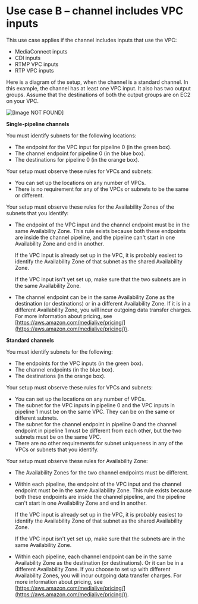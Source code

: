 # Use case B – channel includes VPC inputs<a name="vpc-out-caseB"></a>

This use case applies if the channel includes inputs that use the VPC:
+ MediaConnect inputs
+ CDI inputs
+ RTMP VPC inputs
+ RTP VPC inputs 

Here is a diagram of the setup, when the channel is a standard channel\. In this example, the channel has at least one VPC input\. It also has two output groups\. Assume that the destinations of both the output groups are on EC2 on your VPC\.

![\[Image NOT FOUND\]](http://docs.aws.amazon.com/medialive/latest/ug/images\vpc-delivery-2.png)

**Single\-pipeline channels**

You must identify subnets for the following locations:
+ The endpoint for the VPC input for pipeline 0 \(in the green box\)\.
+ The channel endpoint for pipeline 0 \(in the blue box\)\.
+ The destinations for pipeline 0 \(in the orange box\)\.

Your setup must observe these rules for VPCs and subnets:
+ You can set up the locations on any number of VPCs\.
+ There is no requirement for any of the VPCs or subnets to be the same or different\.

Your setup must observe these rules for the Availability Zones of the subnets that you identify:
+ The endpoint of the VPC input and the channel endpoint must be in the same Availability Zone\. This rule exists because both these endpoints are inside the channel pipeline, and the pipeline can't start in one Availability Zone and end in another\.

  If the VPC input is already set up in the VPC, it is probably easiest to identify the Availability Zone of that subnet as the shared Availability Zone\. 

  If the VPC input isn't yet set up, make sure that the two subnets are in the same Availability Zone\.
+ The channel endpoint can be in the same Availability Zone as the destination \(or destinations\) or in a different Availability Zone\. If it is in a different Availability Zone, you will incur outgoing data transfer charges\. For more information about pricing, see [https://aws.amazon.com/medialive/pricing/](https://aws.amazon.com/medialive/pricing/)\. 

**Standard channels**

You must identify subnets for the following:
+ The endpoints for the VPC inputs \(in the green box\)\.
+ The channel endpoints \(in the blue box\)\.
+ The destinations \(in the orange box\)\.

Your setup must observe these rules for VPCs and subnets:
+ You can set up the locations on any number of VPCs\.
+ The subnet for the VPC inputs in pipeline 0 and the VPC inputs in pipeline 1 must be on the same VPC\. They can be on the same or different subnets\.
+ The subnet for the channel endpoint in pipeline 0 and the channel endpoint in pipeline 1 must be different from each other, but the two subnets must be on the same VPC\.
+ There are no other requirements for subnet uniqueness in any of the VPCs or subnets that you identify\.

Your setup must observe these rules for Availability Zone:
+ The Availability Zones for the two channel endpoints must be different\. 
+ Within each pipeline, the endpoint of the VPC input and the channel endpoint must be in the same Availability Zone\. This rule exists because both these endpoints are inside the channel pipeline, and the pipeline can't start in one Availability Zone and end in another\.

  If the VPC input is already set up in the VPC, it is probably easiest to identify the Availability Zone of that subnet as the shared Availability Zone\. 

  If the VPC input isn't yet set up, make sure that the subnets are in the same Availability Zone\. 
+ Within each pipeline, each channel endpoint can be in the same Availability Zone as the destination \(or destinations\)\. Or it can be in a different Availability Zone\. If you choose to set up with different Availability Zones, you will incur outgoing data transfer charges\. For more information about pricing, see [https://aws.amazon.com/medialive/pricing/](https://aws.amazon.com/medialive/pricing/)\. 